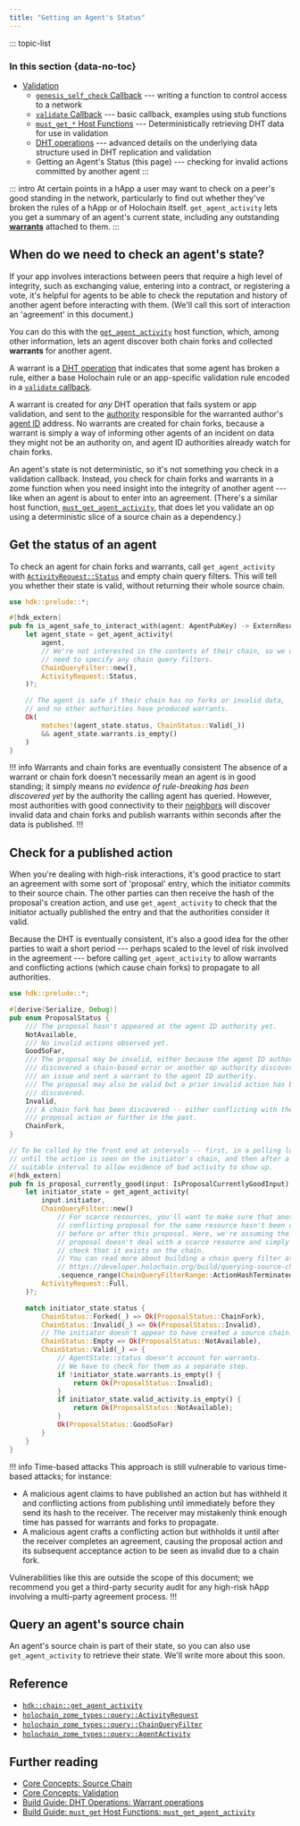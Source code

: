 ```yaml
---
title: "Getting an Agent's Status"
---
```


::: topic-list
### In this section {data-no-toc}

* [Validation](/build/validation/)
    * [`genesis_self_check` Callback](/build/genesis-self-check-callback/) --- writing a function to control access to a network
    * [`validate` Callback](/build/validate-callback/) --- basic callback, examples using stub functions
    * [`must_get_*` Host Functions](/build/must-get-host-functions/) --- Deterministically retrieving DHT data for use in validation
    * [DHT operations](/build/dht-operations/) --- advanced details on the underlying data structure used in DHT replication and validation
    * Getting an Agent's Status (this page) --- checking for invalid actions committed by another agent
:::

::: intro
At certain points in a hApp a user may want to check on a peer's good standing in the network, particularly to find out whether they've broken the rules of a hApp or of Holochain itself. `get_agent_activity` lets you get a summary of an agent's current state, including any outstanding [**warrants**](/resources/glossary/#warrant) attached to them.
:::

## When do we need to check an agent's state?

If your app involves interactions between peers that require a high level of integrity, such as exchanging value, entering into a contract, or registering a vote, it's helpful for agents to be able to check the reputation and history of another agent before interacting with them. (We'll call this sort of interaction an 'agreement' in this document.)

You can do this with the [`get_agent_activity`](https://docs.rs/hdk/latest/hdk/chain/fn.get_agent_activity.html) host function, which, among other information, lets an agent discover both chain forks and collected **warrants** for another agent.

A warrant is a [DHT operation](/build/dht-operations/) that indicates that some agent has broken a rule, either a base Holochain rule or an app-specific validation rule encoded in a [`validate` callback](/build/validate-callback/).

A warrant is created for _any_ DHT operation that fails system or app validation, and sent to the [authority](/resources/glossary/#validation-authority) responsible for the warranted author's [agent ID](/build/identifiers/#agent) address. No warrants are created for chain forks, because a warrant is simply a way of informing other agents of an incident on data they might not be an authority on, and agent ID authorities already watch for chain forks.<!-- TODO: change this language if chain fork warrants become a thing -->

An agent's state is not deterministic, so it's not something you check in a validation callback. Instead, you check for chain forks and warrants in a zome function when you need insight into the integrity of another agent --- like when an agent is about to enter into an agreement. (There's a similar host function, [`must_get_agent_activity`](/build/must-get-host-functions/#must-get-agent-activity), that does let you validate an op using a deterministic slice of a source chain as a dependency.)

## Get the status of an agent

To check an agent for chain forks and warrants, call `get_agent_activity` with [`ActivityRequest::Status`](https://docs.rs/hdk/latest/hdk/prelude/enum.ActivityRequest.html#variant.Status) and empty chain query filters. This will tell you whether their state is valid, without returning their whole source chain.

```rust
use hdk::prelude::*;

#[hdk_extern]
pub fn is_agent_safe_to_interact_with(agent: AgentPubKey) -> ExternResult<bool> {
    let agent_state = get_agent_activity(
        agent,
        // We're not interested in the contents of their chain, so we don't
        // need to specify any chain query filters.
        ChainQueryFilter::new(),
        ActivityRequest::Status,
    )?;

    // The agent is safe if their chain has no forks or invalid data,
    // and no other authorities have produced warrants.
    Ok(
        matches!(agent_state.status, ChainStatus::Valid(_))
        && agent_state.warrants.is_empty()
    )
}
```

!!! info Warrants and chain forks are eventually consistent
The absence of a warrant or chain fork doesn't necessarily mean an agent is in good standing; it simply means _no evidence of rule-breaking has been discovered yet_ by the authority the calling agent has queried. However, most authorities with good connectivity to their [neighbors](/resources/glossary/#neighbor) will discover invalid data and chain forks and publish warrants within seconds after the data is published.
!!!

## Check for a published action

When you're dealing with high-risk interactions, it's good practice to start an agreement with some sort of 'proposal' entry, which the initiator commits to their source chain. The other parties can then receive the hash of the proposal's creation action, and use `get_agent_activity` to check that the initiator actually published the entry and that the authorities consider it valid.

Because the DHT is eventually consistent, it's also a good idea for the other parties to wait a short period --- perhaps scaled to the level of risk involved in the agreement --- before calling `get_agent_activity` to allow warrants and conflicting actions (which cause chain forks) to propagate to all authorities.

```rust
use hdk::prelude::*;

#[derive(Serialize, Debug)]
pub enum ProposalStatus {
    /// The proposal hasn't appeared at the agent ID authority yet.
    NotAvailable,
    /// No invalid actions observed yet.
    GoodSoFar,
    /// The proposal may be invalid, either because the agent ID authority
    /// discovered a chain-based error or another op authority discovered
    /// an issue and sent a warrant to the agent ID authority.
    /// The proposal may also be valid but a prior invalid action has been
    /// discovered.
    Invalid,
    /// A chain fork has been discovered -- either conflicting with the
    /// proposal action or further in the past.
    ChainFork,
}

// To be called by the front end at intervals -- first, in a polling loop
// until the action is seen on the initiator's chain, and then after a
// suitable interval to allow evidence of bad activity to show up.
#[hdk_extern]
pub fn is_proposal_currently_good(input: IsProposalCurrentlyGoodInput) -> ExternResult<ProposalStatus> {
    let initiator_state = get_agent_activity(
        input.initiator,
        ChainQueryFilter::new()
            // For scarce resources, you'll want to make sure that another
            // conflicting proposal for the same resource hasn't been created
            // before or after this proposal. Here, we're assuming the
            // proposal doesn't deal with a scarce resource and simply
            // check that it exists on the chain.
            // You can read more about building a chain query filter at
            // https://developer.holochain.org/build/querying-source-chains/#filtering-a-query
            .sequence_range(ChainQueryFilterRange::ActionHashTerminated(input.proposal_hash, 0)),
        ActivityRequest::Full,
    )?;

    match initiator_state.status {
        ChainStatus::Forked(_) => Ok(ProposalStatus::ChainFork),
        ChainStatus::Invalid(_) => Ok(ProposalStatus::Invalid),
        // The initiator doesn't appear to have created a source chain.
        ChainStatus::Empty => Ok(ProposalStatus::NotAvailable),
        ChainStatus::Valid(_) => {
            // AgentState::status doesn't account for warrants.
            // We have to check for them as a separate step.
            if !initiator_state.warrants.is_empty() {
                return Ok(ProposalStatus::Invalid);
            }
            if initiator_state.valid_activity.is_empty() {
                return Ok(ProposalStatus::NotAvailable);
            }
            Ok(ProposalStatus::GoodSoFar)
        }
    }
}
```

!!! info Time-based attacks
This approach is still vulnerable to various time-based attacks; for instance:

* A malicious agent claims to have published an action but has withheld it and conflicting actions from publishing until immediately before they send its hash to the receiver. The receiver may mistakenly think enough time has passed for warrants and forks to propagate.
* A malicious agent crafts a conflicting action but withholds it until after the receiver completes an agreement, causing the proposal action and its subsequent acceptance action to be seen as invalid due to a chain fork.

Vulnerabilities like this are outside the scope of this document; we recommend you get a third-party security audit for any high-risk hApp involving a multi-party agreement process.
!!!

## Query an agent's source chain

An agent's source chain is part of their state, so you can also use `get_agent_activity` to retrieve their state. We'll write more about this soon.<!-- TODO: link to /build/querying-source-chains/ when this is written -->

## Reference

* [`hdk::chain::get_agent_activity`](https://docs.rs/hdk/latest/hdk/chain/fn.get_agent_activity.html)
* [`holochain_zome_types::query::ActivityRequest`](https://docs.rs/holochain_zome_types/latest/holochain_zome_types/query/enum.ActivityRequest.html)
* [`holochain_zome_types::query::ChainQueryFilter`](https://docs.rs/holochain_zome_types/latest/holochain_zome_types/query/struct.ChainQueryFilter.html)
* [`holochain_zome_types::query::AgentActivity`](https://docs.rs/holochain_zome_types/latest/holochain_zome_types/query/struct.AgentActivity.html)

## Further reading

* [Core Concepts: Source Chain](/concepts/3_source_chain/)
* [Core Concepts: Validation](/concepts/7_validation/)
* [Build Guide: DHT Operations: Warrant operations](/build/dht-operations/#warrant-operations)
* [Build Guide: `must_get` Host Functions: `must_get_agent_activity`](/build/must-get-host-functions/#must-get-agent-activity)